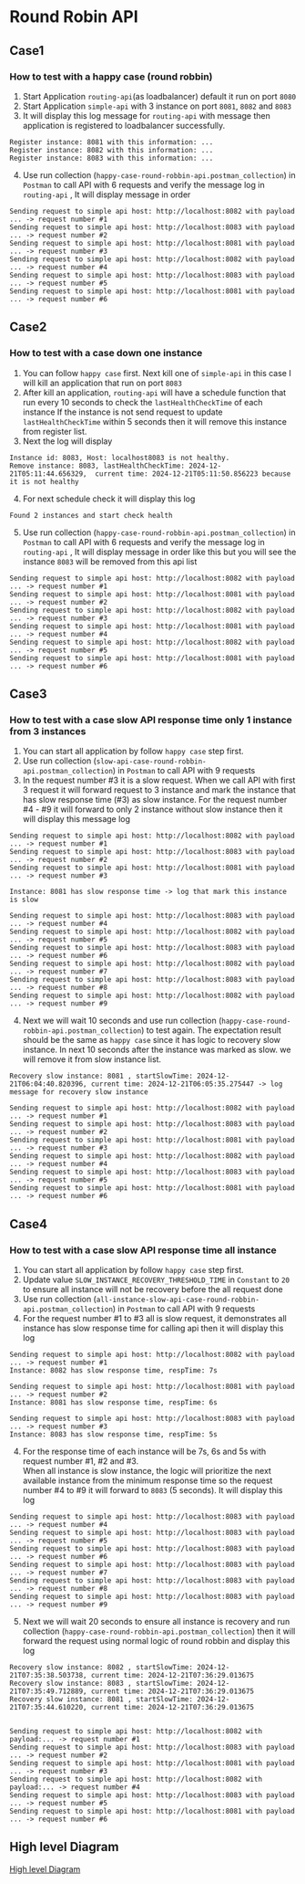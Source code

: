 # Round Robin API


## Case1
### How to test with a happy case (round robbin)
1. Start Application `routing-api`(as loadbalancer) default it run on port `8080` 
2. Start Application `simple-api` with 3 instance on port `8081`, `8082` and `8083`
3. It will display this log message for `routing-api` with message then application is registered to loadbalancer successfully.  

```
Register instance: 8081 with this information: ...
Register instance: 8082 with this information: ...
Register instance: 8083 with this information: ... 
```

4. Use run collection (`happy-case-round-robbin-api.postman_collection`) in `Postman` to call API with 6 requests and verify the message log in `routing-api` , It will display message in order 

```  
Sending request to simple api host: http://localhost:8082 with payload ... -> request number #1
Sending request to simple api host: http://localhost:8083 with payload ... -> request number #2
Sending request to simple api host: http://localhost:8081 with payload ... -> request number #3
Sending request to simple api host: http://localhost:8082 with payload ... -> request number #4
Sending request to simple api host: http://localhost:8083 with payload ... -> request number #5
Sending request to simple api host: http://localhost:8081 with payload ... -> request number #6 
```

## Case2
### How to test with a case down one instance

1. You can follow `happy case` first. Next kill one of `simple-api` in this case I will kill an application that run on port `8083`
2. After kill an application, `routing-api` will have a schedule function that run every 10 seconds to check the `lastHealthCheckTime` of each instance If the instance is not send request 
to update `lastHealthCheckTime` within 5 seconds then it will remove this instance from register list.
3. Next the log will display

```
Instance id: 8083, Host: localhost8083 is not healthy.
Remove instance: 8083, lastHealthCheckTime: 2024-12-21T05:11:44.656329,  current time: 2024-12-21T05:11:50.856223 because  it is not healthy
```

4. For next schedule check it will display this log

```
Found 2 instances and start check health
```

5. Use run collection (`happy-case-round-robbin-api.postman_collection`) in `Postman` to call API with 6 requests and verify the message log in `routing-api` , It will display message in order like this
but you will see the instance `8083` will be removed from this api list 

```  
Sending request to simple api host: http://localhost:8082 with payload ... -> request number #1
Sending request to simple api host: http://localhost:8081 with payload ... -> request number #2
Sending request to simple api host: http://localhost:8082 with payload ... -> request number #3
Sending request to simple api host: http://localhost:8081 with payload ... -> request number #4
Sending request to simple api host: http://localhost:8082 with payload ... -> request number #5
Sending request to simple api host: http://localhost:8081 with payload ... -> request number #6 
```

## Case3
### How to test with a case slow API response time only 1 instance from 3 instances

1. You can start all application by follow `happy case` step first.
2. Use run collection (`slow-api-case-round-robbin-api.postman_collection`) in `Postman` to call API with 9 requests
3. In the request number #3 it is a slow request. When we call API with first 3 request it will forward request
to 3 instance and mark the instance that has slow response time (#3) as slow instance. For the request number #4 - #9 it will forward to 
only 2 instance without slow instance  then it will display this message log

```  
Sending request to simple api host: http://localhost:8082 with payload ... -> request number #1
Sending request to simple api host: http://localhost:8083 with payload ... -> request number #2
Sending request to simple api host: http://localhost:8081 with payload ... -> request number #3

Instance: 8081 has slow response time -> log that mark this instance is slow

Sending request to simple api host: http://localhost:8083 with payload ... -> request number #4
Sending request to simple api host: http://localhost:8082 with payload ... -> request number #5
Sending request to simple api host: http://localhost:8083 with payload ... -> request number #6
Sending request to simple api host: http://localhost:8082 with payload ... -> request number #7
Sending request to simple api host: http://localhost:8083 with payload ... -> request number #8
Sending request to simple api host: http://localhost:8082 with payload ... -> request number #9
```
4. Next we will wait 10 seconds and use run collection (`happy-case-round-robbin-api.postman_collection`) to test again. 
The expectation result should be the same as `happy case` since it has logic to recovery slow instance. In next 10 seconds after 
the instance was marked as slow. we will remove it from slow instance list.

```
Recovery slow instance: 8081 , startSlowTime: 2024-12-21T06:04:40.820396, current time: 2024-12-21T06:05:35.275447 -> log message for recovery slow instance

Sending request to simple api host: http://localhost:8082 with payload ... -> request number #1
Sending request to simple api host: http://localhost:8083 with payload ... -> request number #2
Sending request to simple api host: http://localhost:8081 with payload ... -> request number #3
Sending request to simple api host: http://localhost:8082 with payload ... -> request number #4
Sending request to simple api host: http://localhost:8083 with payload ... -> request number #5
Sending request to simple api host: http://localhost:8081 with payload ... -> request number #6
```

## Case4
### How to test with a case slow API response time all instance

1. You can start all application by follow `happy case` step first.
2. Update value `SLOW_INSTANCE_RECOVERY_THRESHOLD_TIME` in `Constant` to `20` to ensure all instance will not be recovery before the all request done 
3. Use run collection (`all-instance-slow-api-case-round-robbin-api.postman_collection`) in `Postman` to call API with 9 requests
4. For the request number #1 to #3 all is slow request, it demonstrates all instance has slow response time for calling api then it will display this log

```
Sending request to simple api host: http://localhost:8082 with payload ... -> request number #1
Instance: 8082 has slow response time, respTime: 7s

Sending request to simple api host: http://localhost:8081 with payload ... -> request number #2
Instance: 8081 has slow response time, respTime: 6s

Sending request to simple api host: http://localhost:8083 with payload ... -> request number #3
Instance: 8083 has slow response time, respTime: 5s

```

4. For the response time of each instance will be 7s, 6s and 5s with request number #1, #2 and #3.   
When all instance is slow instance, the logic will prioritize the next available instance from the minimum response time
so the request number #4 to #9 it will forward to `8083` (5 seconds). It will display this log 

```
Sending request to simple api host: http://localhost:8083 with payload ... -> request number #4
Sending request to simple api host: http://localhost:8083 with payload ... -> request number #5
Sending request to simple api host: http://localhost:8083 with payload ... -> request number #6
Sending request to simple api host: http://localhost:8083 with payload ... -> request number #7
Sending request to simple api host: http://localhost:8083 with payload ... -> request number #8
Sending request to simple api host: http://localhost:8083 with payload ... -> request number #9
```

5. Next we will wait 20 seconds to ensure all instance is recovery and run collection (`happy-case-round-robbin-api.postman_collection`) then 
it will forward the request using normal logic of round robbin and display this log

```
Recovery slow instance: 8082 , startSlowTime: 2024-12-21T07:35:38.503738, current time: 2024-12-21T07:36:29.013675
Recovery slow instance: 8083 , startSlowTime: 2024-12-21T07:35:49.712889, current time: 2024-12-21T07:36:29.013675
Recovery slow instance: 8081 , startSlowTime: 2024-12-21T07:35:44.610220, current time: 2024-12-21T07:36:29.013675


Sending request to simple api host: http://localhost:8082 with payload:... -> request number #1
Sending request to simple api host: http://localhost:8083 with payload ... -> request number #2
Sending request to simple api host: http://localhost:8081 with payload ... -> request number #3
Sending request to simple api host: http://localhost:8082 with payload:... -> request number #4
Sending request to simple api host: http://localhost:8083 with payload ... -> request number #5
Sending request to simple api host: http://localhost:8081 with payload ... -> request number #6
```


## High level Diagram 

[High level Diagram](https://drive.google.com/file/d/1ija1RimzRF5C0ueoYNSHISlBOjUEOeq3/view?usp=sharing)